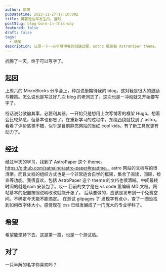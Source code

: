 ```yaml
---
author: 邵悦
pubDatetime: 2023-11-27T17:10:00Z
title: 博客是这样发生的，当时
postSlug: blog-born-in-this-way
featured: false
draft: false
tags:
  - 随笔
description: 记录一下一只半解博客的创建过程，astro 框架和 AstroPaper theme。
---
```


折腾了一天，终于可以写字了。

## 起因

上周六的 MicroBlocks 分享会上，种瓜说挺期待我的 blog。这对我是很大的鼓励与鞭策。怎么说也是写过好几次 blog 的老同志了。这次也是一冲动就又开始要写字了。

俗话说公欲骟其事，必要利其器。一开始只是想用上次写博客的框架 Hugo。想着会比较熟悉，但基本也都忘了。在重新学习的过程中，东绕西绕就找到了 astro。看看了评价感觉不错，似乎是目前静态网站的当红 cool kids。有了新工具就更有动力了。

## 经过

经过半天的学习，找到了 AstroPaper 这个 theme。https://github.com/satnaing/astro-paper#readme。 astro 网站的文档写的很清晰。而且文档的组织方式也是一个非常适合自学的框架，集合了阅读，回顾，检查等功能。我很喜欢。包括 AstroPaper 这个 theme 的文档也很清晰。中间最耗时间的就是npm 安装包了。哎～ 目前的文字是在 vs code 里编辑 MD 文档。网站基本的配置按照说明改改就能开张了。
后续要做的，应该是发布到一个免费空间。不确定今天能不能搞定。
在测试 gitpages 了
发现字有点小，查了一圈没找到如何改字体大小。感觉现在 css 已经发展成了一门庞大的专业学科了。

## 希望

希望能坚持下去。这是第一篇，也是一个测试贴。

## 对了

一只半解的名字你喜欢吗？
